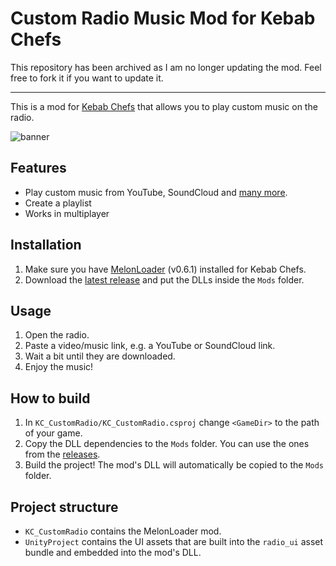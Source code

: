 # Custom Radio Music Mod for Kebab Chefs

This repository has been archived as I am no longer updating the mod. Feel free to fork it if you want to update it.

---

This is a mod for [Kebab Chefs](https://store.steampowered.com/app/1001270) that allows you to play custom music on the radio.

![banner](https://github.com/Quriz/KC-CustomRadioMusic/assets/75581292/13046ce2-7d41-47db-8749-5958a2095192)

## Features

- Play custom music from YouTube, SoundCloud and [many more](https://github.com/yt-dlp/yt-dlp/blob/master/supportedsites.md).
- Create a playlist
- Works in multiplayer

## Installation
1. Make sure you have [MelonLoader](https://melonwiki.xyz/) (v0.6.1) installed for Kebab Chefs.
2. Download the [latest release](https://github.com/Quriz/KC-CustomRadioMusic/releases/latest) and put the DLLs inside the `Mods` folder.

## Usage

1. Open the radio.
2. Paste a video/music link, e.g. a YouTube or SoundCloud link.
3. Wait a bit until they are downloaded.
4. Enjoy the music!

## How to build

1. In `KC_CustomRadio/KC_CustomRadio.csproj` change `<GameDir>` to the path of your game.
2. Copy the DLL dependencies to the `Mods` folder. You can use the ones from the [releases](https://github.com/Quriz/KC-CustomRadioMusic/releases/latest).
3. Build the project! The mod's DLL will automatically be copied to the `Mods` folder.

## Project structure

- `KC_CustomRadio` contains the MelonLoader mod.
- `UnityProject` contains the UI assets that are built into the `radio_ui` asset bundle and embedded into the mod's DLL.
